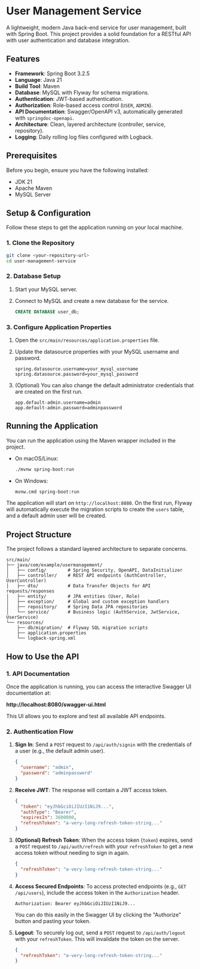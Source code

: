 # User Management Service

A lightweight, modern Java back-end service for user management, built with Spring Boot. This project provides a solid foundation for a RESTful API with user authentication and database integration.

## Features

- **Framework**: Spring Boot 3.2.5
- **Language**: Java 21
- **Build Tool**: Maven
- **Database**: MySQL with Flyway for schema migrations.
- **Authentication**: JWT-based authentication.
- **Authorization**: Role-based access control (`USER`, `ADMIN`).
- **API Documentation**: Swagger/OpenAPI v3, automatically generated with `springdoc-openapi`.
- **Architecture**: Clean, layered architecture (controller, service, repository).
- **Logging**: Daily rolling log files configured with Logback.

## Prerequisites

Before you begin, ensure you have the following installed:
- JDK 21
- Apache Maven
- MySQL Server

## Setup & Configuration

Follow these steps to get the application running on your local machine.

### 1. Clone the Repository

```bash
git clone <your-repository-url>
cd user-management-service
```

### 2. Database Setup

1.  Start your MySQL server.
2.  Connect to MySQL and create a new database for the service.

    ```sql
    CREATE DATABASE user_db;
    ```

### 3. Configure Application Properties

1.  Open the `src/main/resources/application.properties` file.
2.  Update the datasource properties with your MySQL username and password.

    ```properties
    spring.datasource.username=your_mysql_username
    spring.datasource.password=your_mysql_password
    ```

3.  (Optional) You can also change the default administrator credentials that are created on the first run.

    ```properties
    app.default-admin.username=admin
    app.default-admin.password=adminpassword
    ```

## Running the Application

You can run the application using the Maven wrapper included in the project.

-   On macOS/Linux:
    ```bash
    ./mvnw spring-boot:run
    ```
-   On Windows:
    ```bash
    mvnw.cmd spring-boot:run
    ```

The application will start on `http://localhost:8080`. On the first run, Flyway will automatically execute the migration scripts to create the `users` table, and a default admin user will be created.

## Project Structure

The project follows a standard layered architecture to separate concerns.

```
src/main/
├── java/com/example/usermanagement/
│   ├── config/        # Spring Security, OpenAPI, DataInitializer
│   ├── controller/    # REST API endpoints (AuthController, UserController)
│   ├── dto/           # Data Transfer Objects for API requests/responses
│   ├── entity/        # JPA entities (User, Role)
│   ├── exception/     # Global and custom exception handlers
│   ├── repository/    # Spring Data JPA repositories
│   └── service/       # Business logic (AuthService, JwtService, UserService)
└── resources/
    ├── db/migration/  # Flyway SQL migration scripts
    ├── application.properties
    └── logback-spring.xml
```

## How to Use the API

### 1. API Documentation

Once the application is running, you can access the interactive Swagger UI documentation at:

**http://localhost:8080/swagger-ui.html**

This UI allows you to explore and test all available API endpoints.

### 2. Authentication Flow

1.  **Sign In**: Send a `POST` request to `/api/auth/signin` with the credentials of a user (e.g., the default admin user).

    ```json
    {
      "username": "admin",
      "password": "adminpassword"
    }
    ```

2.  **Receive JWT**: The response will contain a JWT access token.

     ```json
     {
       "token": "eyJhbGciOiJIUzI1NiJ9...",
       "authType": "Bearer",
       "expiresIn": 3600000,
       "refreshToken": "a-very-long-refresh-token-string..."
     }
     ```

3.  **(Optional) Refresh Token**: When the access token (`token`) expires, send a `POST` request to `/api/auth/refresh` with your `refreshToken` to get a new access token without needing to sign in again.

    ```json
    {
      "refreshToken": "a-very-long-refresh-token-string..."
    }
    ```

4.  **Access Secured Endpoints**: To access protected endpoints (e.g., `GET /api/users`), include the access token in the `Authorization` header.

    `Authorization: Bearer eyJhbGciOiJIUzI1NiJ9...`

    You can do this easily in the Swagger UI by clicking the "Authorize" button and pasting your token.

5.  **Logout**: To securely log out, send a `POST` request to `/api/auth/logout` with your `refreshToken`. This will invalidate the token on the server.

    ```json
    {
      "refreshToken": "a-very-long-refresh-token-string..."
    }
    ```